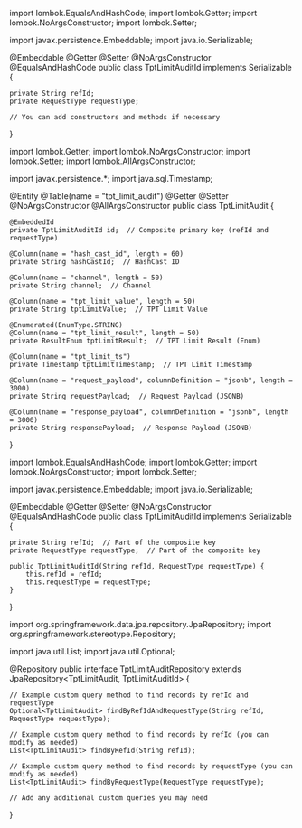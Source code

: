 import lombok.EqualsAndHashCode;
import lombok.Getter;
import lombok.NoArgsConstructor;
import lombok.Setter;

import javax.persistence.Embeddable;
import java.io.Serializable;

@Embeddable
@Getter
@Setter
@NoArgsConstructor
@EqualsAndHashCode
public class TptLimitAuditId implements Serializable {

    private String refId;
    private RequestType requestType;

    // You can add constructors and methods if necessary

}


import lombok.Getter;
import lombok.NoArgsConstructor;
import lombok.Setter;
import lombok.AllArgsConstructor;

import javax.persistence.*;
import java.sql.Timestamp;

@Entity
@Table(name = "tpt_limit_audit")
@Getter
@Setter
@NoArgsConstructor
@AllArgsConstructor
public class TptLimitAudit {

    @EmbeddedId
    private TptLimitAuditId id;  // Composite primary key (refId and requestType)

    @Column(name = "hash_cast_id", length = 60)
    private String hashCastId;  // HashCast ID

    @Column(name = "channel", length = 50)
    private String channel;  // Channel

    @Column(name = "tpt_limit_value", length = 50)
    private String tptLimitValue;  // TPT Limit Value

    @Enumerated(EnumType.STRING)
    @Column(name = "tpt_limit_result", length = 50)
    private ResultEnum tptLimitResult;  // TPT Limit Result (Enum)

    @Column(name = "tpt_limit_ts")
    private Timestamp tptLimitTimestamp;  // TPT Limit Timestamp

    @Column(name = "request_payload", columnDefinition = "jsonb", length = 3000)
    private String requestPayload;  // Request Payload (JSONB)

    @Column(name = "response_payload", columnDefinition = "jsonb", length = 3000)
    private String responsePayload;  // Response Payload (JSONB)

}


import lombok.EqualsAndHashCode;
import lombok.Getter;
import lombok.NoArgsConstructor;
import lombok.Setter;

import javax.persistence.Embeddable;
import java.io.Serializable;

@Embeddable
@Getter
@Setter
@NoArgsConstructor
@EqualsAndHashCode
public class TptLimitAuditId implements Serializable {

    private String refId;  // Part of the composite key
    private RequestType requestType;  // Part of the composite key

    public TptLimitAuditId(String refId, RequestType requestType) {
        this.refId = refId;
        this.requestType = requestType;
    }
}

import org.springframework.data.jpa.repository.JpaRepository;
import org.springframework.stereotype.Repository;

import java.util.List;
import java.util.Optional;

@Repository
public interface TptLimitAuditRepository extends JpaRepository<TptLimitAudit, TptLimitAuditId> {

    // Example custom query method to find records by refId and requestType
    Optional<TptLimitAudit> findByRefIdAndRequestType(String refId, RequestType requestType);

    // Example custom query method to find records by refId (you can modify as needed)
    List<TptLimitAudit> findByRefId(String refId);

    // Example custom query method to find records by requestType (you can modify as needed)
    List<TptLimitAudit> findByRequestType(RequestType requestType);

    // Add any additional custom queries you may need
}
